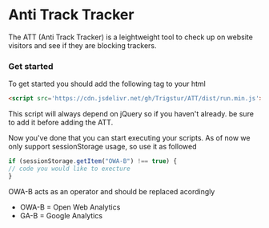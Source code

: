 # Anti Track Tracker
The ATT (Anti Track Tracker) is a leightweight tool to check up on website visitors and see if they are blocking trackers.

### Get started
To get started you should add the following tag to your html
```html
<script src='https://cdn.jsdelivr.net/gh/Trigstur/ATT/dist/run.min.js'> </script>
```
This script will always depend on jQuery so if you haven't already. be sure to add it before adding the ATT.

Now you've done that you can start executing your scripts. As of now we only support sessionStorage usage,
so use it as followed 

```javascript
if (sessionStorage.getItem("OWA-B") !== true) {
// code you would like to execture
}
```

OWA-B acts as an operator and should be replaced acordingly 

- OWA-B = Open Web Analytics 
- GA-B = Google Analytics
